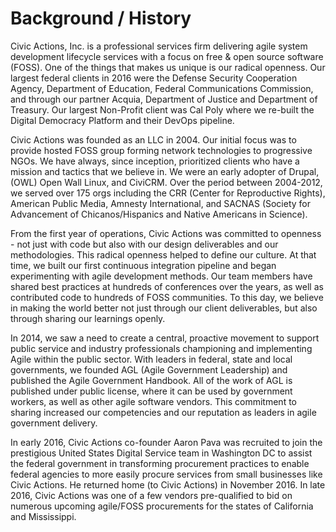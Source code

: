 # Background / History

Civic Actions, Inc. is a professional services firm delivering agile system development lifecycle services with a focus on free & open source software (FOSS). One of the things that makes us unique is our radical openness. Our largest federal clients in 2016 were the Defense Security Cooperation Agency, Department of Education, Federal Communications Commission, and through our partner Acquia, Department of Justice and Department of Treasury. Our largest Non-Profit client was Cal Poly where we re-built the Digital Democracy Platform and their DevOps pipeline.

Civic Actions was founded as an LLC in 2004. Our initial focus was to provide hosted FOSS group forming network technologies to progressive NGOs. We have always, since inception, prioritized clients who have a mission and tactics that we believe in. We were an early adopter of Drupal, (OWL) Open Wall Linux, and CiviCRM. Over the period between 2004-2012, we served over 175 orgs including the CRR (Center for Reproductive Rights), American Public Media, Amnesty International, and SACNAS (Society for Advancement of Chicanos/Hispanics and Native Americans in Science).

From the first year of operations, Civic Actions was committed to openness - not just with code but also with our design deliverables and our methodologies. This radical openness helped to define our culture. At that time, we built our first continuous integration pipeline and began experimenting with agile development methods. Our team members have shared best practices at hundreds of conferences over the years, as well as contributed code to hundreds of FOSS communities. To this day, we believe in making the world better not just through our client deliverables, but also through sharing our learnings openly.

In 2014, we saw a need to create a central, proactive movement to support public service and industry professionals championing and implementing Agile within the public sector. With leaders in federal, state and local governments, we founded AGL (Agile Government Leadership) and published the Agile Government Handbook. All of the work of AGL is published under public license, where it can be used by government workers, as well as other agile software vendors. This commitment to sharing increased our competencies and our reputation as leaders in agile government delivery.

In early 2016, Civic Actions co-founder Aaron Pava was recruited to join the prestigious United States Digital Service team in Washington DC to assist the federal government in transforming procurement practices to enable federal agencies to more easily procure services from small businesses like Civic Actions. He returned home (to Civic Actions) in November 2016. In late 2016, Civic Actions was one of a few vendors pre-qualified to bid on numerous upcoming agile/FOSS procurements for the states of California and Mississippi.
